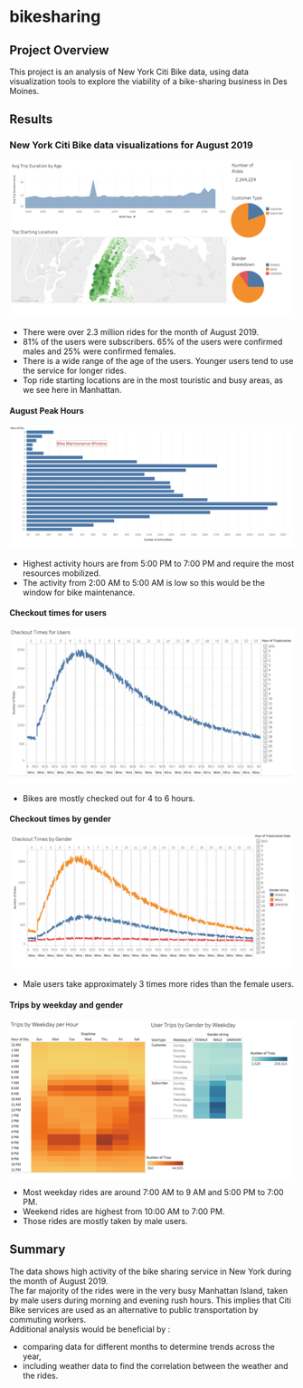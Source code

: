 # bikesharing

## Project Overview
This project is an analysis of New York Citi Bike data, using data visualization tools to explore the viability of a bike-sharing business in Des Moines.

## Results

### New York Citi Bike data visualizations for August 2019

![alt text](https://github.com/SThieshen/bikesharing/blob/main/development/Avg_trip_loc.png)

- There were over 2.3 million rides for the month of August 2019.
- 81% of the users were subscribers. 65% of the users were confirmed males and 25% were confirmed females.
- There is a wide range of the age of the users. Younger users tend to use the service for longer rides.
- Top ride starting locations are in the most touristic and busy areas, as we see here in Manhattan.

#### August Peak Hours
![alt text](https://github.com/SThieshen/bikesharing/blob/main/development/bike_maintenance.png)

- Highest activity hours are from 5:00 PM to 7:00 PM and require the most resources mobilized.
- The activity from 2:00 AM to 5:00 AM is low so this would be the window for bike maintenance.


#### Checkout times for users
![alt text](https://github.com/SThieshen/bikesharing/blob/main/development/checkout_times.png)

- Bikes are mostly checked out for 4 to 6 hours.


#### Checkout times by gender
![alt text](https://github.com/SThieshen/bikesharing/blob/main/development/checkout_gender.png)

- Male users take approximately 3 times more rides than the female users.



#### Trips by weekday and gender
![alt text](https://github.com/SThieshen/bikesharing/blob/main/development/trips_weekday.png)


- Most weekday rides are around 7:00 AM to 9 AM and 5:00 PM to 7:00 PM.
- Weekend rides are highest from 10:00 AM to 7:00 PM.
- Those rides are mostly taken by male users.


## Summary
The data shows high activity of the bike sharing service in New York during the month of August 2019.\
The far majority of the rides were in the very busy Manhattan Island, taken by male users during morning and evening rush hours. This implies that Citi Bike services are used as an alternative to public transportation by commuting workers.\
Additional analysis would be beneficial by :
- comparing data for different months to determine trends across the year,
- including weather data to find the correlation between the weather and the rides. 
